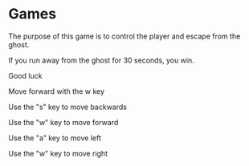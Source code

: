 # Games
<p>The purpose of this game is to control the player and escape from the ghost.</p>
<p>If you run away from the ghost for 30 seconds, you win.</p>
<p>Good luck</p>
<p>Move forward with the w key</p>
<P></p>
<p>Use the "s" key to move backwards</p>
<P>Use the "w" key to move forward</p>
<P>Use the "a" key to move left</p>
<P>Use the "w" key to move right</p>

